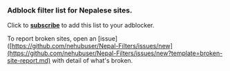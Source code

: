 ### Adblock filter list for Nepalese sites. 

Click to [**subscribe**](https://subscribe.adblockplus.org/?location=https://raw.githubusercontent.com/nehubuser/Nepal-Filters/master/Nepal%20Filters.txt&title=Nepal%20Filters) to add this list to your adblocker. 

To report broken sites, open an [issue]([https://github.com/nehubuser/Nepal-Filters/issues/new](https://github.com/nehubuser/Nepal-Filters/issues/new?template=broken-site-report.md) with detail of what's broken. 
